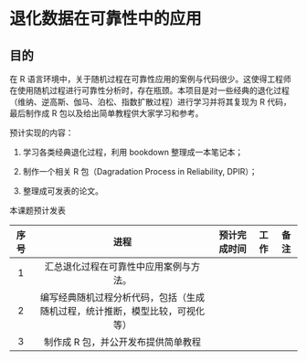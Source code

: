 # 退化数据在可靠性中的应用

## 目的

在 R 语言环境中，关于随机过程在可靠性应用的案例与代码很少。这使得工程师在使用随机过程进行可靠性分析时，存在瓶颈。本项目是对一些经典的退化过程（维纳、逆高斯、伽马、泊松、指数扩散过程）进行学习并将其复现为 R 代码，最后制作成 R 包以及给出简单教程供大家学习和参考。


预计实现的内容：

1. 学习各类经典退化过程，利用 bookdown 整理成一本笔记本；

2. 制作一个相关 R 包（Dagradation Process in Reliability, DPIR）；

3. 整理成可发表的论文。

本课题预计发表


|序号|    进程     |    预计完成时间   |   工作    |    备注   |
|:----------:|:----------:|:----------:|:--------:|:--------:|
|1| 汇总退化过程在可靠性中应用案例与方法。||||
|2| 编写经典随机过程分析代码，包括（生成随机过程，统计推断，模型比较，可视化等）||||
|3| 制作成 R 包，并公开发布提供简单教程||||
